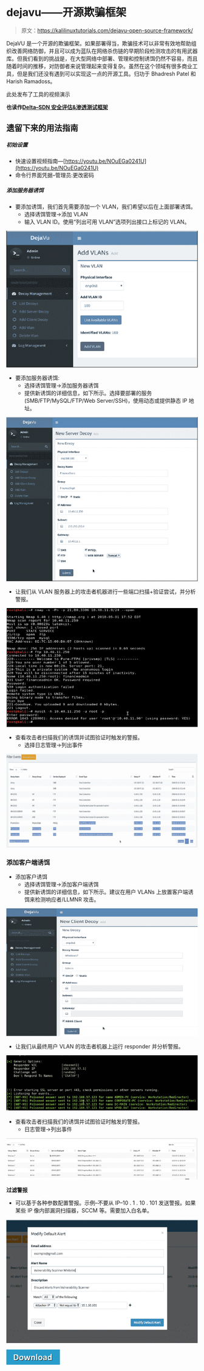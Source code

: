 # dejavu——开源欺骗框架

> 原文：<https://kalilinuxtutorials.com/dejavu-open-source-framework/>

DejaVU 是一个开源的欺骗框架。如果部署得当，欺骗技术可以非常有效地帮助组织改善网络防御，并且可以成为蓝队在网络杀伤链的早期阶段检测攻击的有用武器库。但我们看到的挑战是，在大型网络中部署、管理和控制诱饵仍然不容易，而且随着时间的推移，对防御者来说管理起来变得复杂。虽然在这个领域有很多商业工具，但是我们还没有遇到可以实现这一点的开源工具。归功于 Bhadresh Patel 和 Harish Ramadoss。

此处发布了工具的视频演示

**也读作[Delta–SDN 安全评估&渗透测试框架](https://kalilinuxtutorials.com/delta-framework/)**

## **遗留下来的用法指南**

##### **初始设置**

*   快速设置视频指南—[https://youtu.be/NOuEGa0241U](https://youtu.be/NOuEGa0241U)
*   命令行界面凭据–管理员:更改密码

##### **添加服务器诱饵**

*   要添加诱饵，我们首先需要添加一个 VLAN，我们希望以后在上面部署诱饵。
    *   选择诱饵管理->添加 VLAN
    *   输入 VLAN ID。使用“列出可用 VLAN”选项列出接口上标记的 VLAN。

![](img/93acb154f52475690cd803879c79e72d.png)

*   要添加服务器诱饵:
    *   选择诱饵管理->添加服务器诱饵
    *   提供新诱饵的详细信息，如下所示。选择要部署的服务(SMB/FTP/MySQL/FTP/Web Server/SSH)，使用动态或提供静态 IP 地址。

![](img/df1c7f7f73d9d4f14652f314e6e8aa46.png)

*   让我们从 VLAN 服务器上的攻击者机器进行一些端口扫描+验证尝试，并分析警报。

![](img/d8e22a2bd3f2730e48c4e23e487d8dde.png)

*   查看攻击者扫描我们的诱饵并试图验证时触发的警报。
    *   选择日志管理->列出事件

![](img/30b55b42c85671787561d01d8bfc679d.png)

### **添加客户端诱饵**

*   添加客户诱饵
    *   选择诱饵管理->添加客户端诱饵
    *   提供新诱饵的详细信息，如下所示。建议在用户 VLANs 上放置客户端诱饵来检测响应者/LLMNR 攻击。

![](img/6c50baa8f37550f310d66c4c390c9ff4.png)

*   让我们从最终用户 VLAN 的攻击者机器上运行 responder 并分析警报。

![](img/91db92fdd5a9cb76226e7b2979beaa8f.png)

*   查看攻击者扫描我们的诱饵并试图验证时触发的警报。
    *   日志管理->列出事件

![](img/b7a074a419101370e5f190f8ffb003d8.png)

**过滤警报**

*   可以基于各种参数配置警报。示例–不要从 IP–10 . 1 . 10 . 101 发送警报。如果某些 IP 像内部漏洞扫描器，SCCM 等。需要加入白名单。

![](img/795af4fd26b27962ff453ffb03e96dbf.png)

[![](img/d861a9096555aeb1980fc054015933d7.png)](https://github.com/bhdresh/Dejavu)